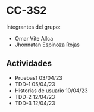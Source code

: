 # CC-3S2 

Integrantes del grupo:
- Omar Vite Allca
- Jhonnatan Espinoza Rojas

## Actividades

- Pruebas1 03/04/23
- TDD-1 05/04/23
- Historias de usuario 10/04/23
- TDD-2 12/04/23
- TDD-3 12/04/23

